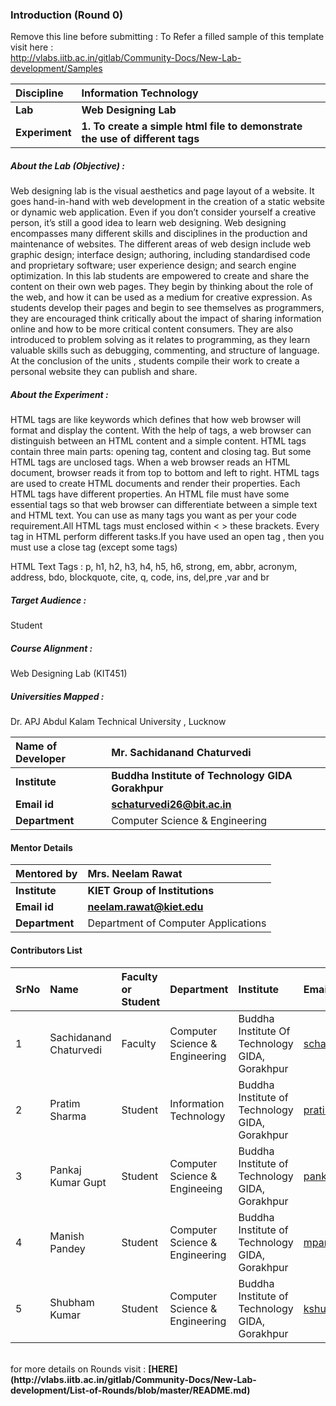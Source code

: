 ### Introduction (Round 0)

Remove this line before submitting : To Refer a filled sample of this template visit here : <br> http://vlabs.iitb.ac.in/gitlab/Community-Docs/New-Lab-development/Samples
<br>

<b>Discipline | <b>Information Technology  
:--|:--|
<b> Lab | <b> Web Designing Lab
<b> Experiment|     <b> 1. To create a simple html file to demonstrate the use of different tags
<h5> About the Lab (Objective) : </h5>

Web designing lab  is the visual aesthetics and page layout of a website. It goes hand-in-hand with web development in the creation of a static website or dynamic web application. Even if you don’t consider yourself a creative person, it’s still a good idea to learn web designing. Web designing  encompasses many different skills and disciplines in the production and maintenance of websites. The different areas of web design include web graphic design; interface design; authoring, including standardised code and proprietary software; user experience design; and search engine optimization.
In this  lab students are empowered to create and share the content on their own web pages. They begin by thinking about the role of the web, and how it can be used as a medium for creative expression. As students develop their pages and begin to see themselves as programmers, they are encouraged think critically about the impact of sharing information online and how to be more critical content consumers. They are also introduced to problem solving as it relates to programming, as they learn valuable skills such as debugging, commenting, and structure of language. At the conclusion of the units , students compile their work to create a personal website they can publish and share.


<h5> About the Experiment : </h5>

HTML tags are like keywords which defines that how web browser will format and display the content. With the help of tags, a web browser can distinguish between an HTML content and a simple content. HTML tags contain three main parts: opening tag, content and closing tag. But some HTML tags are unclosed tags.
When a web browser reads an HTML document, browser reads it from top to bottom and left to right. 
HTML tags are used to create HTML documents and render their properties. Each HTML tags have different properties.
An HTML file must have some essential tags so that web browser can differentiate between a simple text and HTML text. You can use as many tags you want as per your code requirement.All HTML tags must enclosed within < > these brackets.	Every tag in HTML perform different tasks.If you have used an open tag <tag>, then you must use a close tag </tag> (except some tags)

HTML Text Tags : p, h1, h2, h3, h4, h5, h6, strong, em, abbr, acronym, address, bdo, blockquote, cite, q, code, ins, del,pre ,var and br


<h5> Target Audience : </h5>

Student

<h5> Course Alignment : </h5>

 Web Designing Lab (KIT451)

<h5> Universities Mapped : </h5>

Dr. APJ Abdul Kalam Technical University , Lucknow 

<b>Name of Developer | <b> Mr. Sachidanand Chaturvedi
:--|:--|
<b> Institute | <b> Buddha Institute of Technology GIDA Gorakhpur
<b> Email id|     <b> schaturvedi26@bit.ac.in
<b> Department | Computer Science & Engineering

#### Mentor Details

<b>Mentored by | <b>Mrs. Neelam Rawat
:--|:--|
<b> Institute | <b> KIET Group of Institutions
<b> Email id|     <b> neelam.rawat@kiet.edu
<b> Department |Department of Computer Applications

#### Contributors List

SrNo | Name | Faculty or Student | Department| Institute | Email id
:--|:--|:--|:--|:--|:--|
1 | Sachidanand Chaturvedi | Faculty | Computer Science & Engineering | Buddha Institute Of Technology GIDA, Gorakhpur | schaturvedi26@bit.ac.in |
2 | Pratim Sharma | Student | Information Technology | Buddha Institute of Technology GIDA, Gorakhpur | pratimsh8486@gmail.com |
3 | Pankaj Kumar Gupt | Student | Computer Science & Engineeing | Buddha Institute of Technology GIDA, Gorakhpur | pankajid7541@gmail.com |
4 | Manish Pandey | Student | Computer Science & Engineering | Buddha Institute of Technology GIDA, Gorakhpur | mpandeyji977@gmail.com |
5 | Shubham Kumar | Student | Computer Science & Engineering | Buddha Institute of Technology GIDA, Gorakhpur | kshubh8604@gmail.com |

<br>
for more details on Rounds visit : <b> [HERE](http://vlabs.iitb.ac.in/gitlab/Community-Docs/New-Lab-development/List-of-Rounds/blob/master/README.md) </b>
